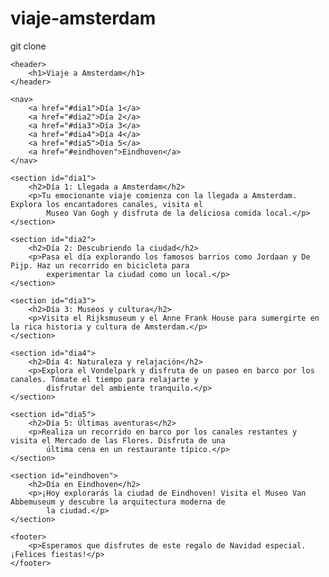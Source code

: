 # viaje-amsterdam
git clone <URL>
<!DOCTYPE html>
<html lang="es">

<head>
    <meta charset="UTF-8">
    <meta name="viewport" content="width=device-width, initial-scale=1.0">
    <title>Viaje a Amsterdam</title>
    <style>
        /* Estilos como en tu código original */
    </style>
</head>

<body>

    <header>
        <h1>Viaje a Amsterdam</h1>
    </header>

    <nav>
        <a href="#dia1">Día 1</a>
        <a href="#dia2">Día 2</a>
        <a href="#dia3">Día 3</a>
        <a href="#dia4">Día 4</a>
        <a href="#dia5">Día 5</a>
        <a href="#eindhoven">Eindhoven</a>
    </nav>

    <section id="dia1">
        <h2>Día 1: Llegada a Amsterdam</h2>
        <p>Tu emocionante viaje comienza con la llegada a Amsterdam. Explora los encantadores canales, visita el
            Museo Van Gogh y disfruta de la deliciosa comida local.</p>
    </section>

    <section id="dia2">
        <h2>Día 2: Descubriendo la ciudad</h2>
        <p>Pasa el día explorando los famosos barrios como Jordaan y De Pijp. Haz un recorrido en bicicleta para
            experimentar la ciudad como un local.</p>
    </section>

    <section id="dia3">
        <h2>Día 3: Museos y cultura</h2>
        <p>Visita el Rijksmuseum y el Anne Frank House para sumergirte en la rica historia y cultura de Amsterdam.</p>
    </section>

    <section id="dia4">
        <h2>Día 4: Naturaleza y relajación</h2>
        <p>Explora el Vondelpark y disfruta de un paseo en barco por los canales. Tómate el tiempo para relajarte y
            disfrutar del ambiente tranquilo.</p>
    </section>

    <section id="dia5">
        <h2>Día 5: Últimas aventuras</h2>
        <p>Realiza un recorrido en barco por los canales restantes y visita el Mercado de las Flores. Disfruta de una
            última cena en un restaurante típico.</p>
    </section>

    <section id="eindhoven">
        <h2>Día en Eindhoven</h2>
        <p>¡Hoy explorarás la ciudad de Eindhoven! Visita el Museo Van Abbemuseum y descubre la arquitectura moderna de
            la ciudad.</p>
    </section>

    <footer>
        <p>Esperamos que disfrutes de este regalo de Navidad especial. ¡Felices fiestas!</p>
    </footer>

</body>

</html>
